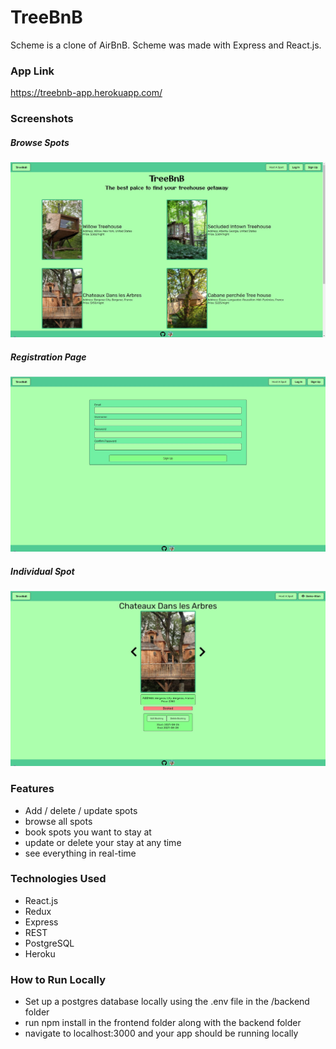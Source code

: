 # TreeBnB
Scheme is a clone of AirBnB. Scheme was made with Express and React.js.

### App Link
https://treebnb-app.herokuapp.com/

### Screenshots
##### Browse Spots
![browse_spots]
##### Registration Page
![registration_page]
##### Individual Spot
![individual_spot]


[registration_page]: ./docs/screenshots/registration_page.jpg
[browse_spots]: ./docs/screenshots/browse_spots.jpg
[individual_spot]: ./docs/screenshots/individual_spot.jpg

### Features
* Add / delete / update spots
* browse all spots
* book spots you want to stay at
* update or delete your stay at any time
* see everything  in real-time

### Technologies Used
* React.js
* Redux
* Express
* REST
* PostgreSQL
* Heroku

### How to Run Locally
* Set up a postgres database locally using the .env file in the /backend folder
* run npm install in the frontend folder along with the backend folder
* navigate to localhost:3000 and your app should be running locally
